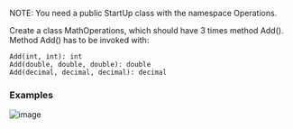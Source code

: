 NOTE: You need a public StartUp class with the namespace Operations.

Create a class MathOperations, which should have 3 times method Add(). Method Add() has to be invoked with:

	Add(int, int): int
	Add(double, double, double): double
	Add(decimal, decimal, decimal): decimal

### Examples

![image](https://user-images.githubusercontent.com/45227327/223230377-d01c3713-e13c-4462-a70b-8d5660040ae4.png)
